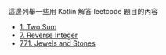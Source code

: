 這邊列舉一些用 Kotlin 解答 leetcode 題目的內容

- [1. Two Sum](1.md)
- [7. Reverse Integer](7.md)
- [771. Jewels and Stones](771.md)
